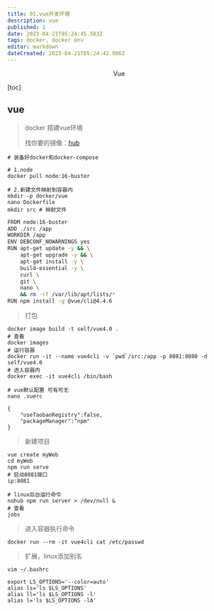 ```yaml
---
title: 01.vue开发环境
description: vue
published: 1
date: 2023-04-21T05:24:45.583Z
tags: docker, docker env
editor: markdown
dateCreated: 2023-04-21T05:24:42.986Z
---
```


<center>Vue</center>



[toc]





## vue

> docker 搭建vue环境
>
> 找你要的镜像：[hub](https://hub.docker.com/)

```shell
# 装备好docker和docker-compose

# 1.node
docker pull node:16-buster

# 2.新建文件映射到容器内
mkdir -p docker/vue
nano Dockerfile
mkdir src # 映射文件
```

```bash
FROM node:16-buster  
ADD ./src /app 
WORKDIR /app
ENV DEBCONF_NOWARNINGS yes
RUN apt-get update -y && \
	apt-get upgrade -y && \
	apt-get install -y \
	build-essential -y \ 
	curl \
	git \
	nano \
	&& rm -rf /var/lib/apt/lists/*
RUN npm install -g @vue/cli@4.4.6
```

> 打包

```shell
docker image build -t self/vue4.0 .
# 查看
docker images
# 运行容器
docker run -it --name vue4cli -v `pwd`/src:/app -p 8081:8080 -d self/vue4.0
# 进入容器内
docker exec -it vue4cli /bin/bash
```

```shell
# vue默认配置 可有可无
nano .vuerc

{
	"useTaobaoRegistry":false,
	"packageManager":"npm"
}
```

> 新建项目

```shell
vue create myWeb
cd myWeb 
npm run serve
# 启动8081端口
ip:8081

# linux后台运行命令
nohub npm run server > /dev/null & 
# 查看
jobs
```

> 进入容器执行命令

```shell
docker run --rm -it vue4cli cat /etc/passwd
```





> 扩展，linux添加别名

```shell
vim ~/.bashrc

export LS_OPTIONS='--color=auto'
alias ls='ls $LS_OPTIONS'
alias ll='ls $LS_OPTIONS -l'
alias l='ls $LS_OPTIONS -lA'
```

